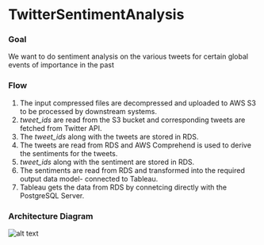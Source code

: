 # TwitterSentimentAnalysis

### Goal
We want to do sentiment analysis on the various tweets for certain global events of importance in the past

### Flow
1. The input compressed files are decompressed and uploaded to AWS S3 to be processed by downstream systems.
2. _tweet_ids_ are read from the S3 bucket and corresponding tweets are fetched from Twitter API.
3. The _tweet_ids_ along with the tweets are stored in RDS.
4. The tweets are read from RDS and AWS Comprehend is used to derive the sentiments for the tweets.
5. _tweet_ids_ along with the sentiment are stored in RDS.
6. The sentiments are read from RDS and transformed into the required output data model- connected to Tableau.
7. Tableau gets the data from RDS by connetcing directly with the PostgreSQL Server.


### Architecture Diagram

![alt text](https://raw.githubusercontent.com/satadipasarkar/Twitter_sentiment_analysis_big_data_project/master/assets/architecture_diagram_twitter_sentiment.svg.png)

